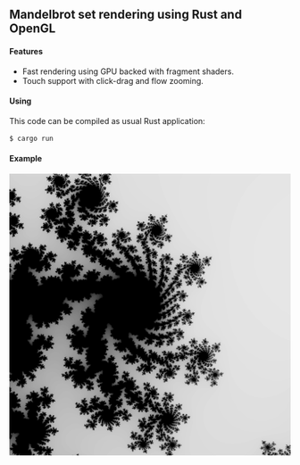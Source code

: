 ## Mandelbrot set rendering using Rust and OpenGL


#### Features

- Fast rendering using GPU backed with fragment shaders.
- Touch support with click-drag and flow zooming.

#### Using

This code can be compiled as usual Rust application:

```bash
$ cargo run
```

#### Example

![Mandelbrot](./render.png)
